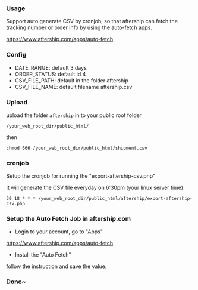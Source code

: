 ### Usage

Support auto generate CSV by cronjob, so that aftership can fetch the tracking number or order info by using the auto-fetch apps.

https://www.aftership.com/apps/auto-fetch

### Config

- DATE_RANGE: default 3 days
- ORDER_STATUS: default id 4
- CSV_FILE_PATH: default in the folder aftership
- CSV_FILE_NAME: default filename aftership.csv


### Upload
upload the folder `aftership` in to your public root folder

```
/your_web_root_dir/public_html/
```

then 

```
chmod 666 /your_web_root_dir/public_html/shipment.csv
```


### cronjob
Setup the cronjob for running the "export-aftership-csv.php"

It will generate the CSV file everyday on 6:30pm (your linux server time)

```
30 18 * * * /your_web_root_dir/public_html/aftership/export-aftership-csv.php

```

### Setup the Auto Fetch Job in aftership.com
* Login to your account, go to "Apps"

https://www.aftership.com/apps/auto-fetch

* Install the  "Auto Fetch"

follow the instruction and save the value.


### Done~

